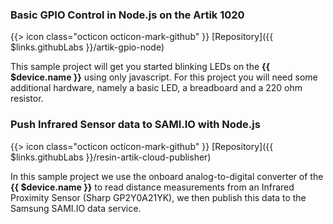 ### Basic GPIO Control in Node.js on the Artik 1020

{{> icon class="octicon octicon-mark-github" }}
[Repository]({{ $links.githubLabs }}/artik-gpio-node)

This sample project will get you started blinking LEDs on the **{{ $device.name }}** using only javascript. For this project you will need some additional hardware, namely a basic LED, a breadboard and a 220 ohm resistor.

### Push Infrared Sensor data to SAMI.IO with Node.js

{{> icon class="octicon octicon-mark-github" }}
[Repository]({{ $links.githubLabs }}/resin-artik-cloud-publisher)

In this sample project we use the onboard analog-to-digital converter of the **{{ $device.name }}** to read distance measurements from an Infrared Proximity Sensor (Sharp GP2Y0A21YK), we then publish this data to the Samsung SAMI.IO data service.
